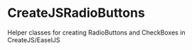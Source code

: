 # CreateJSRadioButtons
Helper classes for creating RadioButtons and CheckBoxes in CreateJS/EaselJS 
